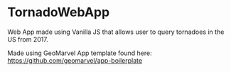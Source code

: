 # TornadoWebApp

Web App made using Vanilla JS that allows user to query tornadoes in the US from 2017. 

Made using GeoMarvel App template found here: https://github.com/geomarvel/app-boilerplate
